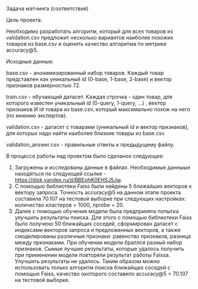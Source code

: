Задача мэтчинга (соответствия)

Цель проекта:

Необходимо разработать алгоритм, который для всех товаров из validation.csv предложит несколько вариантов наиболее похожих товаров из base.csv и оценить качество алгоритма по метрике accuracy@5. 


Исходные данные:

base.csv - анонимизированный набор товаров. Каждый товар представлен как уникальный id (0-base, 1-base, 2-base) и вектор признаков размерностью 72.

train.csv - обучающий датасет. Каждая строчка - один товар, для которого известен уникальный id (0-query, 1-query, …) , вектор признаков И id товара из base.csv, который максимально похож на него (по мнению экспертов).

validation.csv - датасет с товарами (уникальный id и вектор признаков), для которых надо найти наиболее близкие товары из base.csv

validation_answer.csv - правильные ответы к предыдущему файлу.

В процессе работы над проектом было сделаноо следующее:

1. Загружены и исследованы данные в файлах. Необходимые данныые находяться по следующей ссылке - https://disk.yandex.ru/d/BBEphK0EHSJ5Jw.
2. С помощью библиотеки Faiss были найдены 5 ближайших векторов к вектору запроса. Точность accuracy@5 на данном этапе проекта составила 70.107 на тестовой выборке при следующих настройках: количество кластеров = 1000, nprobe = 20.  
3. Далее с помощью обучения модели была предпринята попытка улучшить результаты поиска. Для этого с помощью библиотеки Faiss было получено 50 ближайщих соседей, сформирован датасет с индексами векторов запроса и предложенных векторов, а также смоделированы различные признаки: равенство признаков, разница между признаками. При обучении модели браллся разный набор признаков. Сымые лучшие результаты, которые удалось получить при применении модели повторяли результат работы Faissa. Улучшить результаты не удалось. Таким образом можно использовать только алгоритм поиска ближайщих соседей с помощью Faiss, качество окоторого составило accuracy@5 = 70.107 на тестовой выборке.